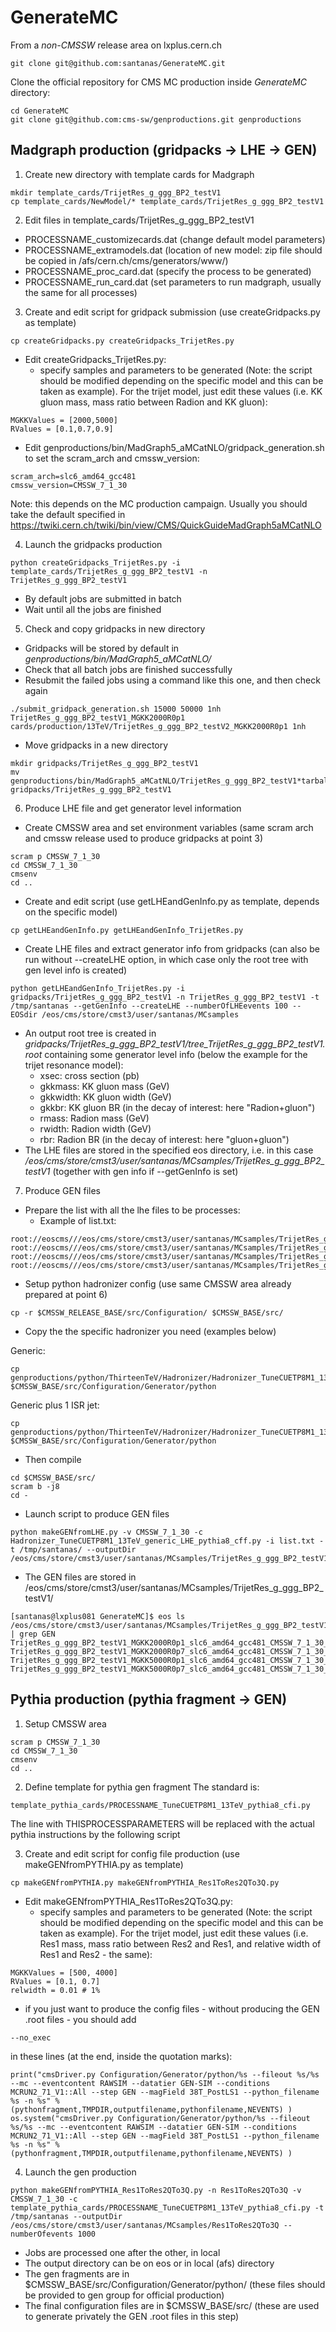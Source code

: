 # GenerateMC

From a *non-CMSSW* release area on lxplus.cern.ch
```
git clone git@github.com:santanas/GenerateMC.git
```

Clone the official repository for CMS MC production inside *GenerateMC* directory:
```
cd GenerateMC
git clone git@github.com:cms-sw/genproductions.git genproductions
```

## Madgraph production (gridpacks -> LHE -> GEN)

1) Create new directory with template cards for Madgraph
```
mkdir template_cards/TrijetRes_g_ggg_BP2_testV1
cp template_cards/NewModel/* template_cards/TrijetRes_g_ggg_BP2_testV1
```

2) Edit files in template_cards/TrijetRes_g_ggg_BP2_testV1
* PROCESSNAME_customizecards.dat (change default model parameters)
* PROCESSNAME_extramodels.dat (location of new model: zip file should be copied in /afs/cern.ch/cms/generators/www/)
* PROCESSNAME_proc_card.dat (specify the process to be generated)
* PROCESSNAME_run_card.dat (set parameters to run madgraph, usually the same for all processes)

3) Create and edit script for gridpack submission (use createGridpacks.py as template)
```
cp createGridpacks.py createGridpacks_TrijetRes.py
```
* Edit createGridpacks_TrijetRes.py: 
  * specify samples and parameters to be generated (Note: the script should be modified depending on the specific model and this can be taken as example). For the trijet model, just edit these values (i.e. KK gluon mass, mass ratio between Radion and KK gluon):
```
MGKKValues = [2000,5000]
RValues = [0.1,0.7,0.9]
```
* Edit genproductions/bin/MadGraph5_aMCatNLO/gridpack_generation.sh to set the scram_arch and cmssw_version:
```
scram_arch=slc6_amd64_gcc481
cmssw_version=CMSSW_7_1_30
```
Note: this depends on the MC production campaign. Usually you should take the default specified in https://twiki.cern.ch/twiki/bin/view/CMS/QuickGuideMadGraph5aMCatNLO

4) Launch the gridpacks production
```
python createGridpacks_TrijetRes.py -i template_cards/TrijetRes_g_ggg_BP2_testV1 -n TrijetRes_g_ggg_BP2_testV1
```
* By default jobs are submitted in batch 
* Wait until all the jobs are finished

5) Check and copy gridpacks in new directory
* Gridpacks will be stored by default in *genproductions/bin/MadGraph5_aMCatNLO/*
* Check that all batch jobs are finished successfully 
* Resubmit the failed jobs using a command like this one, and then check again
```
./submit_gridpack_generation.sh 15000 50000 1nh TrijetRes_g_ggg_BP2_testV1_MGKK2000R0p1 cards/production/13TeV/TrijetRes_g_ggg_BP2_testV2_MGKK2000R0p1 1nh
```
* Move gridpacks in a new directory
```
mkdir gridpacks/TrijetRes_g_ggg_BP2_testV1
mv genproductions/bin/MadGraph5_aMCatNLO/TrijetRes_g_ggg_BP2_testV1*tarball.tar.xz gridpacks/TrijetRes_g_ggg_BP2_testV1
```

6) Produce LHE file and get generator level information
* Create CMSSW area and set environment variables (same scram arch and cmssw release used to produce gridpacks at point 3)
```
scram p CMSSW_7_1_30
cd CMSSW_7_1_30
cmsenv
cd ..
```
* Create and edit script (use getLHEandGenInfo.py as template, depends on the specific model)
```
cp getLHEandGenInfo.py getLHEandGenInfo_TrijetRes.py
```
* Create LHE files and extract generator info from gridpacks (can also be run without  --createLHE option, in which case only the root tree with gen level info is created)
```
python getLHEandGenInfo_TrijetRes.py -i gridpacks/TrijetRes_g_ggg_BP2_testV1 -n TrijetRes_g_ggg_BP2_testV1 -t /tmp/santanas --getGenInfo --createLHE --numberOfLHEevents 100 --EOSdir /eos/cms/store/cmst3/user/santanas/MCsamples
```
* An output root tree is created in *gridpacks/TrijetRes_g_ggg_BP2_testV1/tree_TrijetRes_g_ggg_BP2_testV1.root* containing some generator level info (below the example for the trijet resonance model):
   * xsec: cross section (pb)
   * gkkmass: KK gluon mass (GeV)
   * gkkwidth: KK gluon width (GeV)
   * gkkbr: KK gluon BR (in the decay of interest: here "Radion+gluon")
   * rmass: Radion mass (GeV)
   * rwidth: Radion width (GeV)
   * rbr: Radion BR (in the decay of interest: here "gluon+gluon")
* The LHE files are stored in the specified eos directory, i.e. in this case */eos/cms/store/cmst3/user/santanas/MCsamples/TrijetRes_g_ggg_BP2_testV1* (together with gen info if --getGenInfo is set)

7) Produce GEN files
* Prepare the list with all the lhe files to be processes:
  * Example of list.txt:
```
root://eoscms///eos/cms/store/cmst3/user/santanas/MCsamples/TrijetRes_g_ggg_BP2_testV1/TrijetRes_g_ggg_BP2_testV1_MGKK2000R0p1_slc6_amd64_gcc481_CMSSW_7_1_30.lhe
root://eoscms///eos/cms/store/cmst3/user/santanas/MCsamples/TrijetRes_g_ggg_BP2_testV1/TrijetRes_g_ggg_BP2_testV1_MGKK2000R0p7_slc6_amd64_gcc481_CMSSW_7_1_30.lhe
root://eoscms///eos/cms/store/cmst3/user/santanas/MCsamples/TrijetRes_g_ggg_BP2_testV1/TrijetRes_g_ggg_BP2_testV1_MGKK5000R0p1_slc6_amd64_gcc481_CMSSW_7_1_30.lhe
root://eoscms///eos/cms/store/cmst3/user/santanas/MCsamples/TrijetRes_g_ggg_BP2_testV1/TrijetRes_g_ggg_BP2_testV1_MGKK5000R0p7_slc6_amd64_gcc481_CMSSW_7_1_30.lhe
```
* Setup python hadronizer config (use same CMSSW area already prepared at point 6)
```
cp -r $CMSSW_RELEASE_BASE/src/Configuration/ $CMSSW_BASE/src/
```
* Copy the the specific hadronizer you need (examples below)

Generic: 
```
cp genproductions/python/ThirteenTeV/Hadronizer/Hadronizer_TuneCUETP8M1_13TeV_generic_LHE_pythia8_cff.py $CMSSW_BASE/src/Configuration/Generator/python
```
Generic plus 1 ISR jet:
```
cp genproductions/python/ThirteenTeV/Hadronizer/Hadronizer_TuneCUETP8M1_13TeV_MLM_5f_max1j_LHE_pythia8_cff.py $CMSSW_BASE/src/Configuration/Generator/python
```
* Then compile
```
cd $CMSSW_BASE/src/
scram b -j8
cd -
```

* Launch script to produce GEN files
```
python makeGENfromLHE.py -v CMSSW_7_1_30 -c Hadronizer_TuneCUETP8M1_13TeV_generic_LHE_pythia8_cff.py -i list.txt -t /tmp/santanas/ --outputDir /eos/cms/store/cmst3/user/santanas/MCsamples/TrijetRes_g_ggg_BP2_testV1/
```
* The GEN files are stored in /eos/cms/store/cmst3/user/santanas/MCsamples/TrijetRes_g_ggg_BP2_testV1/
```
[santanas@lxplus081 GenerateMC]$ eos ls /eos/cms/store/cmst3/user/santanas/MCsamples/TrijetRes_g_ggg_BP2_testV1/ | grep GEN
TrijetRes_g_ggg_BP2_testV1_MGKK2000R0p1_slc6_amd64_gcc481_CMSSW_7_1_30_GEN.root
TrijetRes_g_ggg_BP2_testV1_MGKK2000R0p7_slc6_amd64_gcc481_CMSSW_7_1_30_GEN.root
TrijetRes_g_ggg_BP2_testV1_MGKK5000R0p1_slc6_amd64_gcc481_CMSSW_7_1_30_GEN.root
TrijetRes_g_ggg_BP2_testV1_MGKK5000R0p7_slc6_amd64_gcc481_CMSSW_7_1_30_GEN.root
```

## Pythia production (pythia fragment -> GEN)

1) Setup CMSSW area
```
scram p CMSSW_7_1_30
cd CMSSW_7_1_30
cmsenv
cd ..
```

2) Define template for pythia gen fragment
The standard is: 
```
template_pythia_cards/PROCESSNAME_TuneCUETP8M1_13TeV_pythia8_cfi.py
```
The line with THISPROCESSPARAMETERS will be replaced with the actual pythia instructions by the following script

3) Create and edit script for config file production (use makeGENfromPYTHIA.py as template)
```
cp makeGENfromPYTHIA.py makeGENfromPYTHIA_Res1ToRes2QTo3Q.py
```
* Edit makeGENfromPYTHIA_Res1ToRes2QTo3Q.py: 
  * specify samples and parameters to be generated (Note: the script should be modified depending on the specific model and this can be taken as example). For the trijet model, just edit these values (i.e. Res1 mass, mass ratio between Res2 and Res1, and relative width of Res1 and Res2 - the same):
```
MGKKValues = [500, 4000]
RValues = [0.1, 0.7]
relwidth = 0.01 # 1%
```
  * if you just want to produce the config files - without producing the GEN .root files - you should add 
```
--no_exec
```
in these lines (at the end, inside the quotation marks):
```
print("cmsDriver.py Configuration/Generator/python/%s --fileout %s/%s --mc --eventcontent RAWSIM --datatier GEN-SIM --conditions MCRUN2_71_V1::All --step GEN --magField 38T_PostLS1 --python_filename %s -n %s" % (pythonfragment,TMPDIR,outputfilename,pythonfilename,NEVENTS) )
os.system("cmsDriver.py Configuration/Generator/python/%s --fileout %s/%s --mc --eventcontent RAWSIM --datatier GEN-SIM --conditions MCRUN2_71_V1::All --step GEN --magField 38T_PostLS1 --python_filename %s -n %s" % (pythonfragment,TMPDIR,outputfilename,pythonfilename,NEVENTS) )
```

4) Launch the gen production
```
python makeGENfromPYTHIA_Res1ToRes2QTo3Q.py -n Res1ToRes2QTo3Q -v CMSSW_7_1_30 -c template_pythia_cards/PROCESSNAME_TuneCUETP8M1_13TeV_pythia8_cfi.py -t /tmp/santanas --outputDir /eos/cms/store/cmst3/user/santanas/MCsamples/Res1ToRes2QTo3Q --numberOfevents 1000
```
* Jobs are processed one after the other, in local
* The output directory can be on eos or in local (afs) directory
* The gen fragments are in $CMSSW_BASE/src/Configuration/Generator/python/ (these files should be provided to gen group for official production)
* The final configuration files are in $CMSSW_BASE/src/ (these are used to generate privately the GEN .root files in this step)
